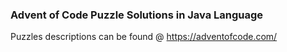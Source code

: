 ### Advent of Code Puzzle Solutions in Java Language

Puzzles descriptions can be found @ https://adventofcode.com/